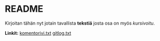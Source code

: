 # README

Kirjoitan tähän nyt jotain tavallista **tekstiä** josta osa on myös *kursivoitu*. 

**Linkit:** [komentorivi.txt](https://github.com/olevaltt/ot-harjoitustyo/blob/master/laskarit/viikko1/komentorivi.txt)
            [gitlog.txt](https://github.com/olevaltt/ot-harjoitustyo/blob/master/laskarit/viikko1/gitlog.txt)


